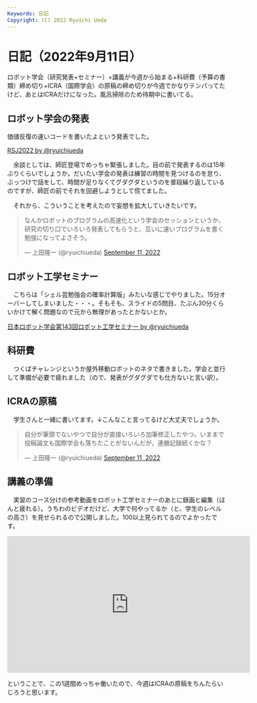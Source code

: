 ```yaml
---
Keywords: 日記
Copyright: (C) 2022 Ryuichi Ueda
---
```


# 日記（2022年9月11日）

ロボット学会（研究発表+セミナー）+講義が今週から始まる+科研費（予算の書類）締め切り+ICRA（国際学会）の原稿の締め切りが今週でかなりテンパってたけど、あとはICRAだけになった。風呂掃除のため待期中に書いてる。

## ロボット学会の発表

価値反復の速いコードを書いたよという発表でした。

<script async class="docswell-embed" src="https://www.docswell.com/assets/libs/docswell-embed/docswell-embed.min.js" data-src="https://www.docswell.com/slide/KMPR6K/embed" data-aspect="0.5625"></script><div class="docswell-link"><a href="https://www.docswell.com/s/ryuichiueda/KMPR6K-2022-09-06-rsj">RSJ2022 by @ryuichiueda</a></div>

　余談としては、師匠登場でめっちゃ緊張しました。目の前で発表するのは15年ぶりくらいでしょうか。だいたい学会の発表は練習の時間を見つけるのを怠り、ぶっつけで話をして、時間が足りなくてグダグダというのを普段繰り返しているのですが、師匠の前でそれを回避しようとして慌てました。

　それから、こういうことを考えたので妄想を拡大していきたいです。

<blockquote class="twitter-tweet" data-partner="tweetdeck"><p lang="ja" dir="ltr">なんかロボットのプログラムの高速化という学会のセッションというか、研究の切り口でいろいろ発表してもらうと、互いに速いプログラムを書く勉強になってよさそう。</p>&mdash; 上田隆一 (@ryuichiueda) <a href="https://twitter.com/ryuichiueda/status/1568936352288485376?ref_src=twsrc%5Etfw">September 11, 2022</a></blockquote>
<script async src="https://platform.twitter.com/widgets.js" charset="utf-8"></script>

## ロボット工学セミナー

　こちらは「シェル芸勉強会の確率計算版」みたいな感じでやりました。15分オーバーしてしまいました・・・。そもそも、スライドの5問目、たぶん30分くらいかけて解く問題なので元から無理があったとかないとか。

<script async class="docswell-embed" src="https://www.docswell.com/assets/libs/docswell-embed/docswell-embed.min.js" data-src="https://www.docswell.com/slide/ZRPRWK/embed" data-aspect="0.5625"></script><div class="docswell-link"><a href="https://www.docswell.com/s/ryuichiueda/ZRPRWK-2022-09-10-robosemi-143">日本ロボット学会第143回ロボット工学セミナー by @ryuichiueda</a></div>


## 科研費

　つくばチャレンジというか屋外移動ロボットのネタで書きました。学会と並行して準備が必要で疲れました（ので、発表がグダグダでも仕方ないと言い訳）。

## ICRAの原稿

　学生さんと一緒に書いてます。↓こんなこと言ってるけど大丈夫でしょうか。

<blockquote class="twitter-tweet"><p lang="ja" dir="ltr">自分が筆頭でないやつで自分が直接いろいろ加筆修正したやつ，いままで投稿論文も国際学会も落ちたことがないんだが，連勝記録続くかな？</p>&mdash; 上田隆一 (@ryuichiueda) <a href="https://twitter.com/ryuichiueda/status/1568792806512279552?ref_src=twsrc%5Etfw">September 11, 2022</a></blockquote> <script async src="https://platform.twitter.com/widgets.js" charset="utf-8"></script>


## 講義の準備

　実習のコース分けの参考動画をロボット工学セミナーのあとに録画と編集（ほんと疲れる）。うちわのビデオだけど、大学で何やってるか（と、学生のレベルの高さ）を見せられるので公開しました。100以上見られてるのでよかったです。

<iframe width="560" height="315" src="https://www.youtube.com/embed/QuZAFST2zYs" title="YouTube video player" frameborder="0" allow="accelerometer; autoplay; clipboard-write; encrypted-media; gyroscope; picture-in-picture" allowfullscreen></iframe>

ということで、この1週間めっちゃ働いたので、今週はICRAの原稿をちんたらいじろうと思います。
